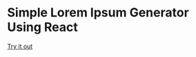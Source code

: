 # Simple Lorem Ipsum Generator Using React

<a href="https://dev882.d3qmsuuvredt7t.amplifyapp.com/">Try it out</a>
